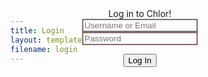 ```yaml
---
title: Login
layout: template
filename: login
--- 
```

<html>
  <head><title>Chlor | Login</title></head>
  <style>
    body{
      display: flex;
  justify-content: center;
      }
    .loginbox {
border-style: solid black;
      border-width:2px;
      text-align: center;
      }
   #text {
border-style: solid;
border-width: 2px;
border-color: #846c6b;
    }
  </style>
<body>
  <div class="loginbox">
  <center>Log in to Chlor!</center>
<input type="text" id="text" placeholder="Username or Email"><br>
<input type="password" id="text" placeholder="Password"><br>
  
  <input type="submit" id="button" value="Log In"><br>
  </div>
</body>
  
</html>
